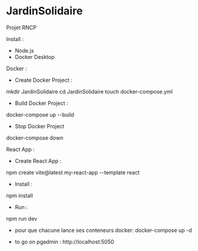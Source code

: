 # JardinSolidaire
Projet RNCP

Install :

- Node.js
- Docker Desktop


Docker :

- Create Docker Project :

mkdir JardinSolidaire
cd JardinSolidaire
touch docker-compose.yml

- Build Docker Project :

docker-compose up --build

- Stop Docker Project

docker-compose down


React App :

- Create React App :

npm create vite@latest my-react-app --template react

- Install :

npm install

- Run :

npm run dev


- pour que chacune lance ses conteneurs docker:
docker-compose up -d

- to go on pgadmin :
http://localhost:5050